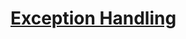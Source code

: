 
# [Exception Handling](https://github.com/aamirxshaikh/interview-prep/tree/main/core-java/src/main/java/com/interviewprep/ExceptionHandling)
